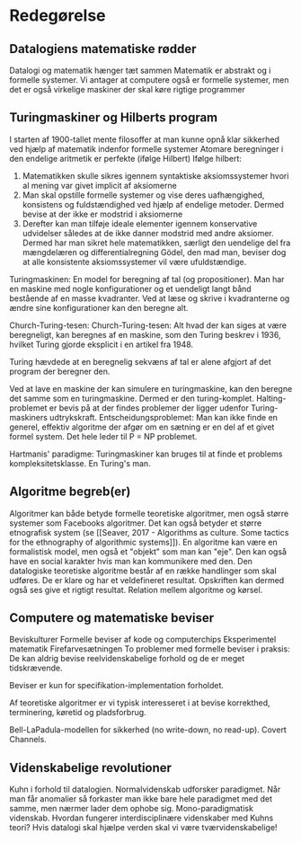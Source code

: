 # Redegørelse
## Datalogiens matematiske rødder
Datalogi og matematik hænger tæt sammen
Matematik er abstrakt og i formelle systemer. Vi antager at computere også er formelle systemer, men det er også virkelige maskiner der skal køre rigtige programmer

## Turingmaskiner og Hilberts program
I starten af 1900-tallet mente filosoffer at man kunne opnå klar sikkerhed ved hjælp af matematik indenfor formelle systemer
Atomare beregninger i den endelige aritmetik er perfekte (ifølge Hilbert)
Ifølge hilbert:
1. Matematikken skulle sikres igennem syntaktiske aksiomssystemer hvori al mening var givet implicit af aksiomerne
2. Man skal opstille formelle systemer og vise deres uafhængighed, konsistens og fuldstændighed ved hjælp af endelige metoder. Dermed bevise at der ikke er modstrid i aksiomerne
3. Derefter kan man tilføje ideale elementer igennem konservative udvidelser således at de ikke danner modstrid med andre aksiomer. Dermed har man sikret hele matematikken, særligt den uendelige del fra mængdelæren og differentialregning
Gödel, den mad man, beviser dog at alle konsistente aksiomssystemer vil være ufuldstændige.

Turingmaskinen: En model for beregning af tal (og propositioner).
Man har en maskine med nogle konfigurationer og et uendeligt langt bånd bestående af en masse kvadranter. Ved at læse og skrive i kvadranterne og ændre sine konfigurationer kan den beregne alt.

Church-Turing-tesen: Church-Turing-tesen: Alt hvad der kan siges at være beregneligt, kan beregnes af en maskine, som den Turing beskrev i 1936, hvilket Turing gjorde eksplicit i en artikel fra 1948.

Turing hævdede at en beregnelig sekvæns af tal er alene afgjort af det program der beregner den.

Ved at lave en maskine der kan simulere en turingmaskine, kan den beregne det samme som en turingmaskine. Dermed er den turing-komplet.
Halting-problemet er bevis på at der findes problemer der ligger udenfor Turing-maskiners udtrykskraft.
Entscheidungsproblemet: Man kan ikke finde en generel, effektiv algoritme der afgør om en sætning er en del af et givet formel system.
Det hele leder til P = NP problemet.

Hartmanis' paradigme: Turingmaskiner kan bruges til at finde et problems kompleksitetsklasse. En Turing's man.

## Algoritme begreb(er)
Algoritmer kan både betyde formelle teoretiske algoritmer, men også større systemer som Facebooks algoritmer. Det kan også betyder et større etnografisk system (se [[Seaver, 2017 - Algorithms as culture. Some tactics for the ethnography of algorithmic systems]]).
En algoritme kan være en formalistisk model, men også et "objekt" som man kan "eje". Den kan også have en social karakter hvis man kan kommunikere med den.
Den datalogiske teoretiske algoritme består af en række handlinger som skal udføres. De er klare og har et veldefineret resultat. Opskriften kan dermed også ses give et rigtigt resultat.
Relation mellem algoritme og kørsel.


## Computere og matematiske beviser
Beviskulturer
Formelle beviser af kode og computerchips
Eksperimentel matematik
Firefarvesætningen
To problemer med formelle beviser i praksis: De kan aldrig bevise reelvidenskabelige forhold og de er meget tidskrævende.

Beviser er kun for specifikation-implementation forholdet.

Af teoretiske algoritmer er vi typisk interesseret i at bevise korrekthed, terminering, køretid og pladsforbrug.

Bell-LaPadula-modellen for sikkerhed (no write-down, no read-up). Covert Channels.


## Videnskabelige revolutioner
Kuhn i forhold til datalogien. Normalvidenskab udforsker paradigmet.
Når man får anomalier så forkaster man ikke bare hele paradigmet med det samme, men nærmer lader dem ophobe sig.
Mono-paradigmatisk videnskab.
Hvordan fungerer interdisciplinære videnskaber med Kuhns teori? 
Hvis datalogi skal hjælpe verden skal vi være tværvidenskabelige!
